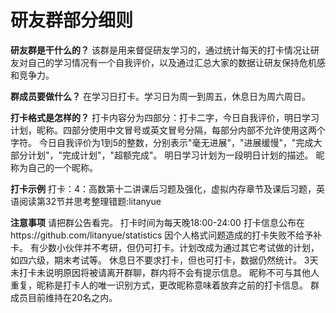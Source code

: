 # 研友群部分细则
**研友群是干什么的？**
该群是用来督促研友学习的，通过统计每天的打卡情况让研友对自己的学习情况有一个自我评价，以及通过汇总大家的数据让研友保持危机感和竞争力。



**群成员要做什么？**
在学习日打卡。学习日为周一到周五，休息日为周六周日。



**打卡格式是怎样的？**
打卡内容分为四部分：打卡二字，今日自我评价，明日学习计划，昵称。四部分使用中文冒号或英文冒号分隔，每部分内部不允许使用这两个字符。
今日自我评价为1到5的整数，分别表示"毫无进展"，"进展缓慢"，"完成大部分计划"，"完成计划"，"超额完成"。
明日学习计划为一段明日计划的描述。
昵称为自己的一个昵称。



**打卡示例**
打卡：4：高数第十二讲课后习题及强化，虚拟内存章节及课后习题，英语阅读第32节并思考整理错题:litanyue




**注意事项**
请把群公告看完。
打卡时间为每天晚18:00-24:00
打卡信息公布在https://github.com/litanyue/statistics
因个人格式问题造成的打卡失败不给予补卡。
有少数小伙伴并不考研，但仍可打卡。计划改成为通过其它考试做的计划，如四六级，期末考试等。
休息日不要求打卡，但也可打卡，数据仍然统计。
3天未打卡未说明原因将被请离开群聊，群内将不会有提示信息。
昵称不可与其他人重复，昵称是打卡人的唯一识别方式，更改昵称意味着放弃之前的打卡信息。
群成员目前维持在20名之内。
